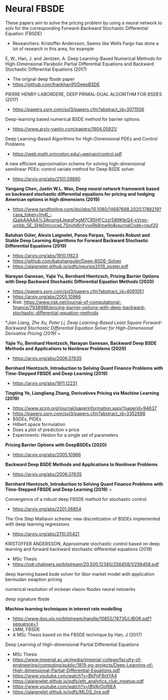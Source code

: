 # Neural FBSDE

These papers aim to solve the pricing problem by using a neural network to solv for the corresponding Forward-Backward Stochastic Differential Equation (FBSDE)

+ Researchers: Kristoffer Andersson, Seems like Wells Fargo has done a lot of research in this area, for example

E, W., Han, J. and Jentzen, A. Deep Learning-Based Numerical
Methods for High-Dimensional Parabolic Partial Differential Equations
and Backward Stochastic Differential Equations (2017)
+ The orignal deep fbsde paper
+ https://github.com/frankhan91/DeepBSDE


 PIERRE HENRY-LABORDERE, DEEP PRIMAL-DUAL ALGORITHM FOR BSDES (2017)
 + https://papers.ssrn.com/sol3/papers.cfm?abstract_id=3071506



Deep-learning based numerical BSDE method for barrier options
+ https://www.arxiv-vanity.com/papers/1904.05921/

Deep Learning-Based Algorithms for High-Dimensional PDEs and Control Problems
+ https://web.math.princeton.edu/~weinan/control.pdf

A new efficient approximation scheme for solving high-dimensional semilinear PDEs: control variate method for Deep BSDE solver
+ https://arxiv.org/abs/2101.09890



**Yangang Chen, Justin W.L. Wan, Deep neural network framework based on backward stochastic differential equations for pricing and hedging American options in high dimensions (2019)**

+ https://www.tandfonline.com/doi/abs/10.1080/14697688.2020.1788219?casa_token=lm4l_-jQaikAAAAA%3Avung4JewgPsgM7CR5HFCzzrS89KtkQ4-xVrpx-umbb_SE_SHkDmcvcwL7Snvhj6nYyvxRk8mw9o&journalCode=rquf20

**Batuhan Güler, Alexis Laignelet, Panos Parpas, Towards Robust and Stable Deep Learning Algorithms for Forward Backward Stochastic Differential Equations (2019)**
+ https://arxiv.org/abs/1910.11623
+ https://github.com/batuhanguler/Deep-BSDE-Solver
+ https://alaignelet.github.io/pdfs/neurips2019_poster.pdf

**Narayan Ganesan, Yajie Yu, Bernhard Hientzsch, Pricing Barrier Options with Deep Backward Stochastic Differential Equation Methods (2020)**
+ https://papers.ssrn.com/sol3/papers.cfm?abstract_id=4061051
+ https://arxiv.org/abs/2005.10966
+ Risk: https://www.risk.net/journal-of-computational-finance/7938986/pricing-barrier-options-with-deep-backward-stochastic-differential-equation-methods

**Jian Liang, Zhe Xu, Peter Li, Deep Learning-Based Least Square Forward-Backward Stochastic Differential Equation Solver for High-Dimensional Derivative Pricing (2019)*
+ 


**Yajie Yu, Bernhard Hientzsch, Narayan Ganesan, Backward Deep BSDE Methods and Applications to Nonlinear Problems (2020)**
+ https://arxiv.org/abs/2006.07635

**Bernhard Hientzsch, Introduction to Solving Quant Finance Problems with Time-Stepped FBSDE and Deep Learning (2019)**
+ https://arxiv.org/abs/1911.12231





**Tingting Ye, Liangliang Zhang, Derivatives Pricing via Machine Learning (2019)**
+ https://www.scirp.org/journal/paperinformation.aspx?paperid=94637
+ https://papers.ssrn.com/sol3/papers.cfm?abstract_id=3352688
+  BSDEs, PIDEs
+ Hilbert space formulation
+ Does a plot of prediction v price
+ Experiments: Heston for a single set of parameters

**Pricing Barrier Options with DeepBSDEs (2020)**
+ https://arxiv.org/abs/2005.10966


**Backward Deep BSDE Methods and Applications to Nonlinear Problems**
+ https://arxiv.org/abs/2006.07635

**Bernhard Hientzsch, Introduction to Solving Quant Finance Problems with Time-Stepped FBSDE and Deep Learning (2019)**
+ 

Convergence of a robust deep FBSDE method for stochastic control
+ https://arxiv.org/abs/2201.06854

The One Step Malliavin scheme: new discretization of BSDEs implemented with deep learning regressions
+ https://arxiv.org/abs/2110.05421

KRISTOFFER ANDERSSON, Approximate stochastic control based on deep learning and forward backward stochastic differential equations (2018)
+ MSc Thesis
+ https://odr.chalmers.se/bitstream/20.500.12380/256458/1/256458.pdf

deep learning based bsde solver for libor market model with application bermudan swaption pricing

numerical resolution of mckean vlasov fbsdes neural netowrks

deep signature fbsde

**Machine learning techniques in interest rate modelling**

+ https://www.duo.uio.no/bitstream/handle/10852/78735/LIBOR.pdf?sequence=1
+ LMM, FBSDE
+ A MSc Thesis based on the FBSDE technique by Han, J (2017)

Deep Learning of High-dimensional Partial Differential Equations
+ MSc Thesis
+ https://www.imperial.ac.uk/media/imperial-college/faculty-of-engineering/computing/public/1819-pg-projects/Deep-Learning-of-High-dimensional-Partial-Differential-Equations.pdf
+ https://www.youtube.com/watch?v=BkPnF8ntYA4
+ https://alaignelet.github.io/pdfs/eth_analytics_club_meetup.pdf
+ https://www.youtube.com/watch?v=tBVArOof6EA
+ https://alaignelet.github.io/pdfs/MLDS_live.pdf